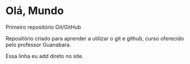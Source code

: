 # Olá, Mundo
 Primeiro repositório Git/GitHub

 Repositório criado para aprender a utilizar o git e github, curso oferecido pelo professor Guanabara.  

Essa linha eu add direto no site.
